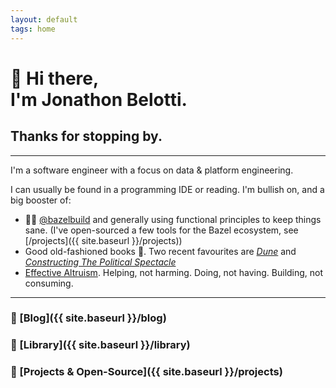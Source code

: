 ```yaml
---
layout: default
tags: home
---
```


# 👋 Hi there, <br/> I'm Jonathon Belotti. 

## Thanks for stopping by.

---

I'm a software engineer with a focus on data & platform engineering.  


I can usually be found in a programming IDE or reading. 
I'm bullish on, and a big booster of:

* 🌿💚 [@bazelbuild](https://github.com/bazelbuild/) and generally using functional principles to keep things sane. (I've open-sourced a few tools for the Bazel ecosystem, see [/projects]({{ site.baseurl }}/projects))
* Good old-fashioned books 📖. Two recent favourites are [_Dune_](https://www.goodreads.com/book/show/44767458-dune) and [_Constructing The Political Spectacle_](https://www.goodreads.com/book/show/348524.Constructing_the_Political_Spectacle)
* [Effective Altruism](https://www.stitcher.com/podcast/vox/the-ezra-klein-show/e/65717914). Helping, not harming. Doing, not having. Building, not consuming.

---

### 🔗 [Blog]({{ site.baseurl }}/blog)

### 🔗 [Library]({{ site.baseurl }}/library)

### 🔗 [Projects & Open-Source]({{ site.baseurl }}/projects)
